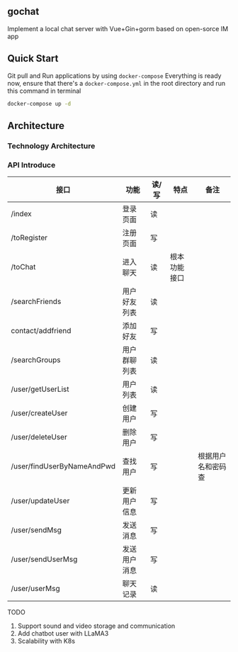 ## gochat
Implement a local chat server with Vue+Gin+gorm based on open-sorce IM app

## Quick Start

Git pull and Run applications by using `docker-compose`
   Everything is ready now, ensure that there's a `docker-compose.yml` in the root directory and run this command in terminal

   ```sh
   docker-compose up -d
   ```
   
## Architecture

### Technology Architecture

### API Introduce

| 接口                            | 功能       | 读/写 | 特点         | 备注               |
| ------------------------------- | ---------- | ----- | ------------ | ------------------ |
| /index                          | 登录页面     | 读    |              |                    |
| /toRegister          		  | 注册页面     | 写    |              |                    |
| /toChat             		  | 进入聊天     | 读    | 根本功能接口  |                    |
| /searchFriends                  | 用户好友列表 |读      |              |                    |
| contact/addfriend                  | 添加好友 |写      |              |                    |
| /searchGroups                   | 用户群聊列表 | 读    |             |            	   |
| /user/getUserList               | 用户列表     | 读    |              |            	   |
| /user/createUser                | 创建用户     | 写    |             |            	   |
| /user/deleteUser          	  | 删除用户     | 写    |              |            	   |
| /user/findUserByNameAndPwd      | 查找用户     | 写    |              | 根据用户名和密码查  |
| /user/updateUser                | 更新用户信息 | 写    |              |            	   |
| /user/sendMsg                   | 发送消息     | 写    |              |            	   |
| /user/sendUserMsg               | 发送用户消息  | 写    |              |            	   |
| /user/userMsg               | 聊天记录  | 读    |              |            	   |

 
TODO
1. Support sound and video storage and communication
2. Add chatbot user with LLaMA3
3. Scalability with K8s
